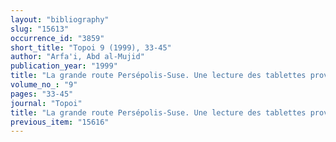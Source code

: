```yaml
---
layout: "bibliography"
slug: "15613"
occurrence_id: "3859"
short_title: "Topoi 9 (1999), 33-45"
author: "Arfa'i, Abd al-Mujid"
publication_year: "1999"
title: "La grande route Persépolis-Suse. Une lecture des tablettes provenant des Fortifications de Persépolis"
volume_no_: "9"
pages: "33-45"
journal: "Topoi"
title: "La grande route Persépolis-Suse. Une lecture des tablettes provenant des Fortifications de Persépolis"
previous_item: "15616"
---
```

